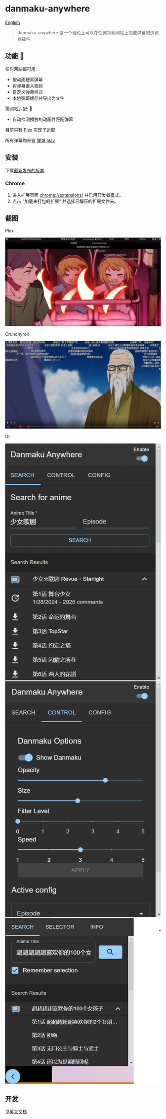 # danmaku-anywhere

[English](./README.en.md)

> danmaku-anywhere 是一个理论上可以在任何视频网站上加载弹幕的浏览器插件.

## 功能 🚧

任何网站都可用:

- 按动画搜索弹幕
- 将弹幕嵌入视频
- 自定义弹幕样式
- 本地弹幕缓存并导出为文件

需网站适配: 🚧

- 自动检测播放的动画并匹配弹幕

目前只有 [Plex](https://www.plex.tv/) 实现了适配

所有弹幕均来自 [弹弹 play](https://www.dandanplay.com/)

## 安装

下载[最新发布的版本](https://github.com/Mr-Quin/danmaku-anywhere/releases/latest)

### Chrome

1. 进入扩展页面 [chrome://extensions/](chrome://extensions/) 并启用开发者模式。
2. 点击 "加载未打包的扩展" 并选择已解压的扩展文件夹。


## 截图

Plex

![Plex](./assets/danmaku_plex.png)

Crunchyroll

![Crunchyroll](./assets/danmaku_crunchyroll.png)

UI

![Search page](./assets/danmaku_search_page.png)
![Options page](./assets/danmaku_options_page.png)
![Floating panel](./assets/danmaku_floating_dialogue.png)

## 开发

见[英文文档](./README.en.md#development)
